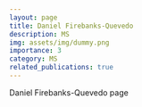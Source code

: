 ```yaml
---
layout: page
title: Daniel Firebanks-Quevedo
description: MS
img: assets/img/dummy.png
importance: 3
category: MS
related_publications: true
---
```


Daniel Firebanks-Quevedo page
